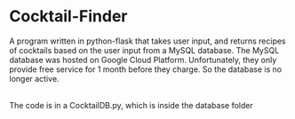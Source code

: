 # Cocktail-Finder
A program written in python-flask that takes user input, and returns recipes of cocktails based on the user input from a MySQL database.
The MySQL database was hosted on Google Cloud Platform. Unfortunately, they only provide free service for 1 month before they charge. So the database is no longer active. 

<br>
The code is in a CocktailDB.py, which is inside the database folder
